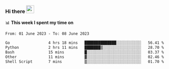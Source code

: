### Hi there <a href="https://www.gautamkrishnar.com/"><img src="https://media.giphy.com/media/hvRJCLFzcasrR4ia7z/giphy.gif" width="25px"></a>

📊 **This week I spent my time on**

<!--START_SECTION:waka-->

```txt
From: 01 June 2023 - To: 08 June 2023

Go                 4 hrs 18 mins   ██████████████░░░░░░░░░░░   56.41 %
Python             2 hrs 11 mins   ███████▒░░░░░░░░░░░░░░░░░   28.70 %
Bash               15 mins         █░░░░░░░░░░░░░░░░░░░░░░░░   03.37 %
Other              11 mins         ▓░░░░░░░░░░░░░░░░░░░░░░░░   02.46 %
Shell Script       7 mins          ▒░░░░░░░░░░░░░░░░░░░░░░░░   01.70 %
```

<!--END_SECTION:waka-->
